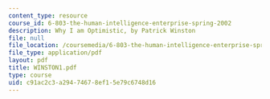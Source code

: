 ```yaml
---
content_type: resource
course_id: 6-803-the-human-intelligence-enterprise-spring-2002
description: Why I am Optimistic, by Patrick Winston
file: null
file_location: /coursemedia/6-803-the-human-intelligence-enterprise-spring-2002/c91ac2c3a29474678ef15e79c6748d16_WINSTON1.pdf
file_type: application/pdf
layout: pdf
title: WINSTON1.pdf
type: course
uid: c91ac2c3-a294-7467-8ef1-5e79c6748d16
---
```

